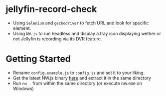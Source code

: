 # jellyfin-record-check
- Using `Selenium` and `geckodriver` to fetch URL and look for specific element.
- Using `NW.js` to run headless and display a tray icon displaying wether or not Jellyfin is recording via its DVR feature.

# Getting Started
- Rename `config.example.js` to `config.js` and set it to your liking.
- Get the latest NW.js binary [here](https://nwjs.io/downloads/) and extract it in the same directory
- Run `nw .` from within the same directory (or execute nw.exe on Windows)